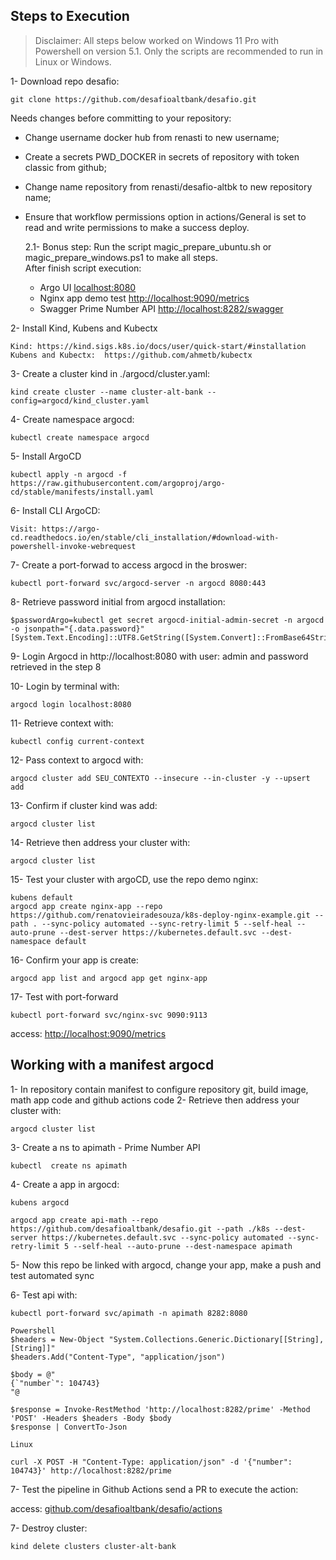 ## Steps to Execution

> Disclaimer: All steps below worked on Windows 11 Pro with Powershell on version 5.1. Only the scripts are recommended to run in Linux or Windows.

1- Download repo desafio:

```
git clone https://github.com/desafioaltbank/desafio.git
```

Needs changes before committing to your repository:

- Change username docker hub from renasti to new username;
- Create a secrets PWD_DOCKER in secrets of repository with token classic from github;
- Change name repository from renasti/desafio-altbk to new repository name;
- Ensure that workflow permissions option in actions/General is set to read and write permissions to make a success deploy.

  2.1- Bonus step:
  Run the script magic_prepare_ubuntu.sh or magic_prepare_windows.ps1 to make all steps.  
  After finish script execution:

  - Argo UI [localhost:8080](http://localhost:8080)
  - Nginx app demo test [http://localhost:9090/metrics](http://localhost:9090/metrics)
  - Swagger Prime Number API [http://localhost:8282/swagger](http://localhost:8282/swagger)

2- Install Kind, Kubens and Kubectx

```
Kind: https://kind.sigs.k8s.io/docs/user/quick-start/#installation
Kubens and Kubectx:  https://github.com/ahmetb/kubectx
```

3- Create a cluster kind in ./argocd/cluster.yaml:

```
kind create cluster --name cluster-alt-bank --config=argocd/kind_cluster.yaml
```

4- Create namespace argocd:

```
kubectl create namespace argocd
```

5- Install ArgoCD

```
kubectl apply -n argocd -f https://raw.githubusercontent.com/argoproj/argo-cd/stable/manifests/install.yaml
```

6- Install CLI ArgoCD:

```
Visit: https://argo-cd.readthedocs.io/en/stable/cli_installation/#download-with-powershell-invoke-webrequest
```

7- Create a port-forwad to access argocd in the broswer:

```
kubectl port-forward svc/argocd-server -n argocd 8080:443
```

8- Retrieve password initial from argocd installation:

```
$passwordArgo=kubectl get secret argocd-initial-admin-secret -n argocd -o jsonpath="{.data.password}"
[System.Text.Encoding]::UTF8.GetString([System.Convert]::FromBase64String($passwordArgo))
```

9- Login Argocd in http://localhost:8080 with user: admin and password retrieved in the step 8

10- Login by terminal with:

```
argocd login localhost:8080
```

11- Retrieve context with:

```
kubectl config current-context
```

12- Pass context to argocd with:

```
argocd cluster add SEU_CONTEXTO --insecure --in-cluster -y --upsert add
```

13- Confirm if cluster kind was add:

```
argocd cluster list
```

14- Retrieve then address your cluster with:

```
argocd cluster list
```

15- Test your cluster with argoCD, use the repo demo nginx:

```
kubens default
argocd app create nginx-app --repo https://github.com/renatovieiradesouza/k8s-deploy-nginx-example.git --path . --sync-policy automated --sync-retry-limit 5 --self-heal --auto-prune --dest-server https://kubernetes.default.svc --dest-namespace default
```

16- Confirm your app is create:

```
argocd app list and argocd app get nginx-app
```

17- Test with port-forward

```
kubectl port-forward svc/nginx-svc 9090:9113
```

access: [http://localhost:9090/metrics](http://localhost:9090/metrics)

## Working with a manifest argocd

1- In repository contain manifest to configure repository git, build image, math app code and github actions code
2- Retrieve then address your cluster with:

```
argocd cluster list
```

3- Create a ns to apimath - Prime Number API

```
kubectl  create ns apimath
```

4- Create a app in argocd:

```
kubens argocd

argocd app create api-math --repo https://github.com/desafioaltbank/desafio.git --path ./k8s --dest-server https://kubernetes.default.svc --sync-policy automated --sync-retry-limit 5 --self-heal --auto-prune --dest-namespace apimath
```

5- Now this repo be linked with argocd, change your app, make a push and test automated sync

6- Test api with:

```
kubectl port-forward svc/apimath -n apimath 8282:8080

Powershell
$headers = New-Object "System.Collections.Generic.Dictionary[[String],[String]]"
$headers.Add("Content-Type", "application/json")

$body = @"
{`"number`": 104743}
"@

$response = Invoke-RestMethod 'http://localhost:8282/prime' -Method 'POST' -Headers $headers -Body $body
$response | ConvertTo-Json

Linux

curl -X POST -H "Content-Type: application/json" -d '{"number": 104743}' http://localhost:8282/prime

```

7- Test the pipeline in Github Actions send a PR to execute the action:

access: [github.com/desafioaltbank/desafio/actions](https://github.com/desafioaltbank/desafio/actions)

7- Destroy cluster:

```
kind delete clusters cluster-alt-bank
```
